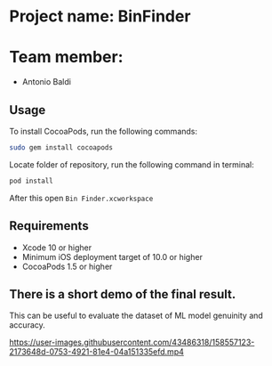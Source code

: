 
# Project name: BinFinder

# Team member:
- Antonio Baldi



## Usage

To install CocoaPods, run the following commands:

```bash
sudo gem install cocoapods
```

Locate folder of repository, run the following command in terminal:

``` bash
pod install 
```
After this open `Bin Finder.xcworkspace`


## Requirements

- Xcode 10 or higher
- Minimum iOS deployment target of 10.0 or higher
- CocoaPods 1.5 or higher

## There is a short demo of the final result.
  This can be useful to evaluate the dataset of ML model genuinity and accuracy.

https://user-images.githubusercontent.com/43486318/158557123-2173648d-0753-4921-81e4-04a151335efd.mp4

